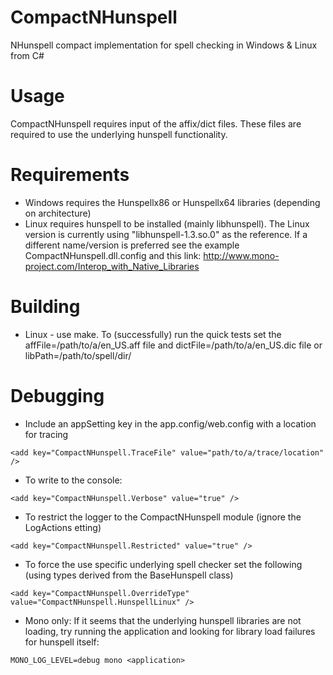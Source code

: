 CompactNHunspell
================
NHunspell compact implementation for spell checking in Windows &amp; Linux from C#

Usage
=====
CompactNHunspell requires input of the affix/dict files. These files are required to use the underlying hunspell functionality.

Requirements
============
* Windows requires the Hunspellx86 or Hunspellx64 libraries (depending on architecture)
* Linux requires hunspell to be installed (mainly libhunspell). The Linux version is currently using "libhunspell-1.3.so.0" as the reference. If a different name/version is preferred see the example CompactNHunspell.dll.config and this link: http://www.mono-project.com/Interop_with_Native_Libraries

Building
========
* Linux - use make. To (successfully) run the quick tests set the affFile=/path/to/a/en_US.aff file and dictFile=/path/to/a/en_US.dic file or libPath=/path/to/spell/dir/

Debugging
=========
* Include an appSetting key in the app.config/web.config with a location for tracing
```text
<add key="CompactNHunspell.TraceFile" value="path/to/a/trace/location" />
```
* To write to the console:
```text
<add key="CompactNHunspell.Verbose" value="true" />
```
* To restrict the logger to the CompactNHunspell module (ignore the LogActions etting)
```text
<add key="CompactNHunspell.Restricted" value="true" />
```
* To force the use specific underlying spell checker set the following (using types derived from the BaseHunspell class)
```text
<add key="CompactNHunspell.OverrideType" value="CompactNHunspell.HunspellLinux" />
```
* Mono only: If it seems that the underlying hunspell libraries are not loading, try running the application and looking for library load failures for hunspell itself:
```text
MONO_LOG_LEVEL=debug mono <application>
```
